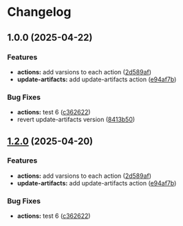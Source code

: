 # Changelog

## 1.0.0 (2025-04-22)


### Features

* **actions:** add varsions to each action ([2d589af](https://github.com/MapColonies/actions/commit/2d589af3406a8b5fe203f7ff26dce495867de7a8))
* **update-artifacts:** add update-artifacts action ([e94af7b](https://github.com/MapColonies/actions/commit/e94af7bd4f4c6543112c372a59621b2a632b2cd4))


### Bug Fixes

* **actions:** test 6 ([c362622](https://github.com/MapColonies/actions/commit/c36262249e5ce1710a5b7d2567975003d2d54d68))
* revert update-artifacts version ([8413b50](https://github.com/MapColonies/actions/commit/8413b50d861752a66a398c89517228063db02952))

## [1.2.0](https://github.com/MapColonies/actions/compare/update-artifacts-file-v1.1.1...update-artifacts-file-v1.2.0) (2025-04-20)


### Features

* **actions:** add varsions to each action ([2d589af](https://github.com/MapColonies/actions/commit/2d589af3406a8b5fe203f7ff26dce495867de7a8))
* **update-artifacts:** add update-artifacts action ([e94af7b](https://github.com/MapColonies/actions/commit/e94af7bd4f4c6543112c372a59621b2a632b2cd4))


### Bug Fixes

* **actions:** test 6 ([c362622](https://github.com/MapColonies/actions/commit/c36262249e5ce1710a5b7d2567975003d2d54d68))
